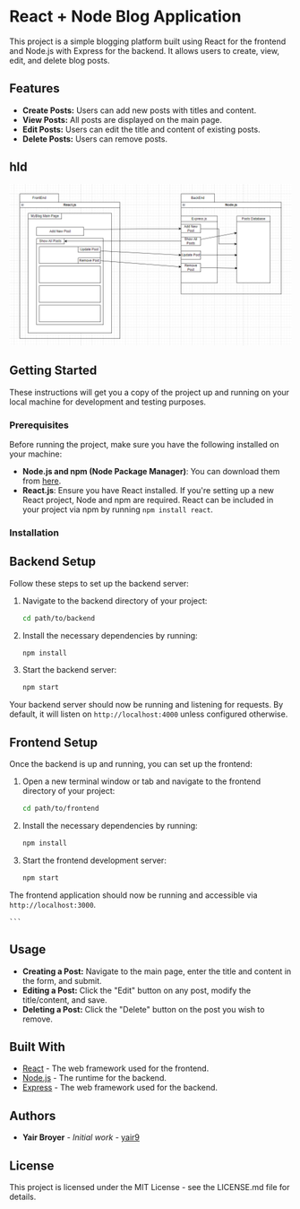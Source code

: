 # React + Node Blog Application

This project is a simple blogging platform built using React for the frontend and Node.js with Express for the backend. It allows users to create, view, edit, and delete blog posts.

## Features

- **Create Posts:** Users can add new posts with titles and content.
- **View Posts:** All posts are displayed on the main page.
- **Edit Posts:** Users can edit the title and content of existing posts.
- **Delete Posts:** Users can remove posts.

## hld

![Alt text](image.png)

## Getting Started

These instructions will get you a copy of the project up and running on your local machine for development and testing purposes.

### Prerequisites

Before running the project, make sure you have the following installed on your machine:
- **Node.js and npm (Node Package Manager)**: You can download them from [here](https://nodejs.org/).
- **React.js**: Ensure you have React installed. If you're setting up a new React project, Node and npm are required. React can be included in your project via npm by running `npm install react`.


### Installation

## Backend Setup

Follow these steps to set up the backend server:

1. Navigate to the backend directory of your project:

    ```bash
    cd path/to/backend
    ```

2. Install the necessary dependencies by running:

    ```bash
    npm install
    ```

3. Start the backend server:

    ```bash
    npm start
    ```

Your backend server should now be running and listening for requests. By default, it will listen on `http://localhost:4000` unless configured otherwise.

## Frontend Setup

Once the backend is up and running, you can set up the frontend:

1. Open a new terminal window or tab and navigate to the frontend directory of your project:

    ```bash
    cd path/to/frontend
    ```

2. Install the necessary dependencies by running:

    ```bash
    npm install
    ```

3. Start the frontend development server:

    ```bash
    npm start
    ```

The frontend application should now be running and accessible via `http://localhost:3000`.

    ```


## Usage

- **Creating a Post:** Navigate to the main page, enter the title and content in the form, and submit.
- **Editing a Post:** Click the "Edit" button on any post, modify the title/content, and save.
- **Deleting a Post:** Click the "Delete" button on the post you wish to remove.

## Built With

- [React](https://reactjs.org/) - The web framework used for the frontend.
- [Node.js](https://nodejs.org/) - The runtime for the backend.
- [Express](https://expressjs.com/) - The web framework used for the backend.



## Authors

- **Yair Broyer** - *Initial work* - [yair9](https://github.com/yair9)

## License

This project is licensed under the MIT License - see the LICENSE.md file for details.



